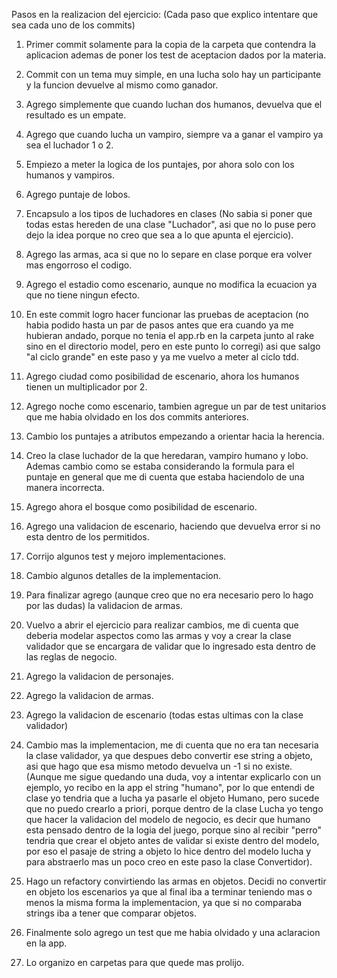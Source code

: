Pasos en la realizacion del ejercicio:
(Cada paso que explico intentare que sea cada uno de los commits)

1) Primer commit solamente para la copia de la carpeta que contendra la aplicacion ademas de poner los test de aceptacion dados por la materia.

2) Commit con un tema muy simple, en una lucha solo hay un participante y la funcion devuelve al mismo como ganador.

3) Agrego simplemente que cuando luchan dos humanos, devuelva que el resultado es un empate.

4) Agrego que cuando lucha un vampiro, siempre va a ganar el vampiro ya sea el luchador 1 o 2.

5) Empiezo a meter la logica de los puntajes, por ahora solo con los humanos y vampiros.

6) Agrego puntaje de lobos.

7) Encapsulo a los tipos de luchadores en clases (No sabia si poner que todas estas hereden de una clase "Luchador", asi que no lo puse pero dejo la idea porque no creo que sea a lo que apunta el ejercicio).

8) Agrego las armas, aca si que no lo separe en clase porque era volver mas engorroso el codigo.

9) Agrego el estadio como escenario, aunque no modifica la ecuacion ya que no tiene ningun efecto.

10) En este commit logro hacer funcionar las pruebas de aceptacion (no habia podido hasta un par de pasos antes que era cuando ya me hubieran andado, porque no tenia el app.rb en la carpeta junto al rake sino en el directorio model, pero en este punto lo corregi) asi que salgo "al ciclo grande" en este paso y ya me vuelvo a meter al ciclo tdd.

11) Agrego ciudad como posibilidad de escenario, ahora los humanos tienen un multiplicador por 2.

12) Agrego noche como escenario, tambien agregue un par de test unitarios que me habia olvidado en los dos commits anteriores.

13) Cambio los puntajes a atributos empezando a orientar hacia la herencia.

14) Creo la clase luchador de la que heredaran, vampiro humano y lobo. Ademas cambio como se estaba considerando la formula para el puntaje en general que me di cuenta que estaba haciendolo de una manera incorrecta.

15) Agrego ahora el bosque como posibilidad de escenario.

16) Agrego una validacion de escenario, haciendo que devuelva error si no esta dentro de los permitidos.

17) Corrijo algunos test y mejoro implementaciones.

18) Cambio algunos detalles de la implementacion.

19) Para finalizar agrego (aunque creo que no era necesario pero lo hago por las dudas) la validacion de armas.

20) Vuelvo a abrir el ejercicio para realizar cambios, me di cuenta que deberia modelar aspectos como las armas y voy a crear la clase validador que se encargara de validar que lo ingresado esta dentro de las reglas de negocio.

21) Agrego la validacion de personajes.

22) Agrego la validacion de armas.

23) Agrego la validacion de escenario (todas estas ultimas con la clase validador)

24) Cambio mas la implementacion, me di cuenta que no era tan necesaria la clase validador, ya que despues debo convertir ese string a objeto, asi que hago que esa mismo metodo devuelva un -1 si no existe. (Aunque me sigue quedando una duda, voy a intentar explicarlo con un ejemplo, yo recibo en la app el string "humano", por lo que entendi de clase yo tendria que a lucha ya pasarle el objeto Humano, pero sucede que no puedo crearlo a priori, porque dentro de la clase Lucha yo tengo que hacer la validacion del modelo de negocio, es decir que humano esta pensado dentro de la logia del juego, porque sino al recibir "perro" tendria que crear el objeto antes de validar si existe dentro del modelo, por eso el pasaje de string a objeto lo hice dentro del modelo lucha y para abstraerlo mas un poco creo en este paso la clase Convertidor).

25) Hago un refactory convirtiendo las armas en objetos. Decidi no convertir en objeto los escenarios ya que al final iba a terminar teniendo mas o menos la misma forma la implementacion, ya que si no comparaba strings iba a tener que comparar objetos.

26) Finalmente solo agrego un test que me habia olvidado y una aclaracion en la app.

27) Lo organizo en carpetas para que quede mas prolijo.